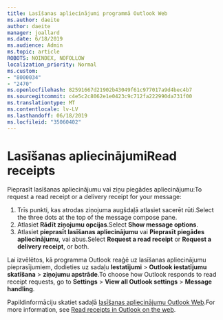 ```yaml
---
title: Lasīšanas apliecinājumi programmā Outlook Web
ms.author: daeite
author: daeite
manager: joallard
ms.date: 6/18/2019
ms.audience: Admin
ms.topic: article
ROBOTS: NOINDEX, NOFOLLOW
localization_priority: Normal
ms.custom:
- "8000034"
- "2470"
ms.openlocfilehash: 82591667d21902b43049f61c977017a9d4bec4b7
ms.sourcegitcommit: c4e5c2c8062e1e0423c9c712fa222990da731f00
ms.translationtype: MT
ms.contentlocale: lv-LV
ms.lasthandoff: 06/18/2019
ms.locfileid: "35060402"
---
```

# <a name="read-receipts"></a><span data-ttu-id="e955e-102">Lasīšanas apliecinājumi</span><span class="sxs-lookup"><span data-stu-id="e955e-102">Read receipts</span></span>

<span data-ttu-id="e955e-103">Pieprasīt lasīšanas apliecinājumu vai ziņu piegādes apliecinājumu:</span><span class="sxs-lookup"><span data-stu-id="e955e-103">To request a read receipt or a delivery receipt for your message:</span></span>

1. <span data-ttu-id="e955e-104">Trīs punkti, kas atrodas ziņojuma augšdaļā atlasiet sacerēt rūti.</span><span class="sxs-lookup"><span data-stu-id="e955e-104">Select the three dots at the top of the message compose pane.</span></span>
1. <span data-ttu-id="e955e-105">Atlasiet **Rādīt ziņojumu opcijas**.</span><span class="sxs-lookup"><span data-stu-id="e955e-105">Select **Show message options**.</span></span>
1. <span data-ttu-id="e955e-106">Atlasiet **pieprasīt lasīšanas apliecinājumu** vai **Pieprasīt piegādes apliecinājumu**, vai abus.</span><span class="sxs-lookup"><span data-stu-id="e955e-106">Select **Request a read receipt** or **Request a delivery receipt**, or both.</span></span>

<span data-ttu-id="e955e-107">Lai izvēlētos, kā programma Outlook reaģē uz lasīšanas apliecinājumu pieprasījumiem, dodieties uz sadaļu **Iestatījumi** > **Outlook iestatījumu skatīšana** > **ziņojumu apstrāde**.</span><span class="sxs-lookup"><span data-stu-id="e955e-107">To choose how Outlook responds to read receipt requests, go to **Settings** > **View all Outlook settings** > **Message handling**.</span></span>

<span data-ttu-id="e955e-108">Papildinformāciju skatiet sadaļā [lasīšanas apliecinājumu Outlook Web](https://support.office.com/article/e09af74d-3519-45fc-a680-37a538a92157).</span><span class="sxs-lookup"><span data-stu-id="e955e-108">For more information, see [Read receipts in Outlook on the web](https://support.office.com/article/e09af74d-3519-45fc-a680-37a538a92157).</span></span>